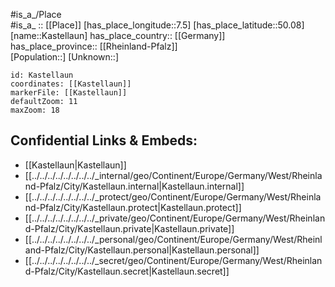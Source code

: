 ﻿---
location: [50.08,7.5] 
mapzoom: [7,12] 
mapmarker: city 
type: City
tags:
- geo/City


SpocWebEntityId: 31340
isDeleted: false
confidential: public

---
#is_a_/Place  
#is_a_ :: [[Place]] 
[has_place_longitude::7.5] 
[has_place_latitude::50.08] 
[name::Kastellaun] 
has_place_country:: [[Germany]]  
has_place_province:: [[Rheinland-Pfalz]]  
[Population::] 
[Unknown::] 


```leaflet
id: Kastellaun
coordinates: [[Kastellaun]] 
markerFile: [[Kastellaun]] 
defaultZoom: 11 
maxZoom: 18
```


## Confidential Links & Embeds: 
- [[Kastellaun|Kastellaun]]  
- [[../../../../../../../../_internal/geo/Continent/Europe/Germany/West/Rheinland-Pfalz/City/Kastellaun.internal|Kastellaun.internal]] 
- [[../../../../../../../../_protect/geo/Continent/Europe/Germany/West/Rheinland-Pfalz/City/Kastellaun.protect|Kastellaun.protect]] 
- [[../../../../../../../../_private/geo/Continent/Europe/Germany/West/Rheinland-Pfalz/City/Kastellaun.private|Kastellaun.private]] 
- [[../../../../../../../../_personal/geo/Continent/Europe/Germany/West/Rheinland-Pfalz/City/Kastellaun.personal|Kastellaun.personal]] 
- [[../../../../../../../../_secret/geo/Continent/Europe/Germany/West/Rheinland-Pfalz/City/Kastellaun.secret|Kastellaun.secret]] 
